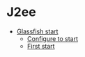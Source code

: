 # J2ee
* [Glassfish start](glassfish_start.md)
   * [Configure to start](glassfish_start.md#configure-to-start)
   * [First start](glassfish_start.md#first-start)
